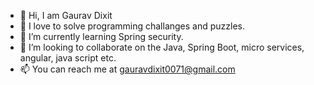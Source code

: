 - 👋 Hi, I am Gaurav Dixit
- 👀 I love to solve programming challanges and puzzles.
- 🌱 I’m currently learning Spring security.
- 💞️ I’m looking to collaborate on the Java, Spring Boot, micro services, angular, java script etc.
- 📫 You can reach me at gauravdixit0071@gmail.com

<!---
gauravdixit0071/gauravdixit0071 is a ✨ special ✨ repository because its `README.md` (this file) appears on your GitHub profile.
You can click the Preview link to take a look at your changes.
--->
